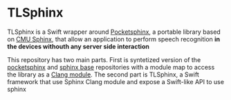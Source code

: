 # TLSphinx

TLSphinx is a Swift wrapper around [Pocketsphinx], a portable library based on [CMU Sphinx], that allow an application to perform speech recognition **in the devices withouth any server side interaction**

This repository has two main parts. First is syntetized version of the [pocketsphinx](http://sourceforge.net/projects/cmusphinx/files/pocketsphinx/5prealpha/) and [sphinx base] repositories with a module map to access the library as a [Clang module]. The second part is TLSphinx, a Swift framework that use Sphinx Clang module and expose a Swift-like API to use sphinx

[CMU Sphinx]: http://cmusphinx.sourceforge.net/
[Pocketsphinx]: http://cmusphinx.sourceforge.net/wiki/tutorialpocketsphinx
[sphinx base]: http://sourceforge.net/projects/cmusphinx/files/sphinxbase/5prealpha/
[Clang module]: http://clang.llvm.org/docs/Modules.html
